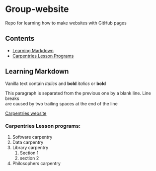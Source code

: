 # Group-website
Repo for learning how to make websites with GitHub pages

## Contents
* [Learning Markdown](#learning-markdown)
* [Carpentries Lesson Programs](#carpentries-lesson-programs)

## Learning Markdown

Vanilla text contain *italics* and **bold** _italics_ or __bold__

This paragraph is separated from the previous one by a blank line.
Line breaks   
are caused by two trailing spaces at the end of the line

[Carpentries website](https://carpentries.org/)

### Carpentries Lesson programs:
1. Software carpentry
2. Data carpentry
3. Library carpentry  
    1. Section 1  
    2.  section 2
4. Philosophers carpentry
